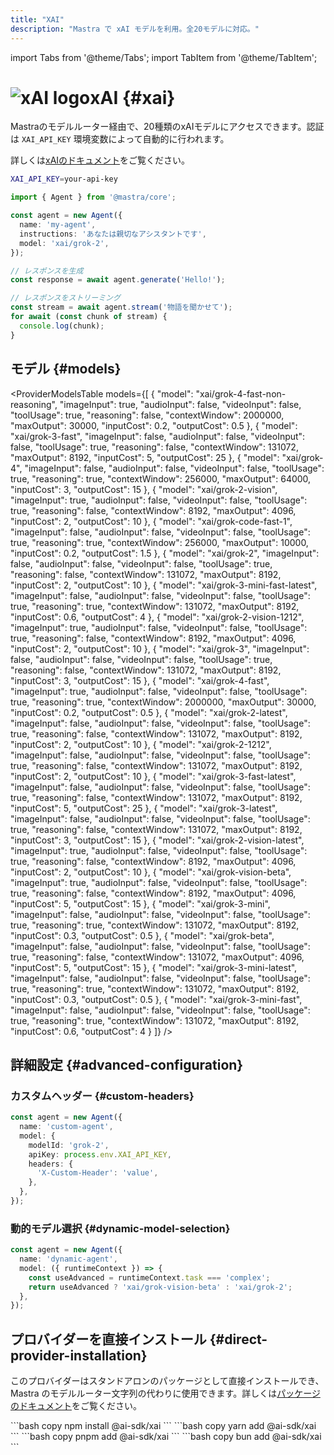 ```yaml
---
title: "XAI"
description: "Mastra で xAI モデルを利用。全20モデルに対応。"
---
```


import Tabs from '@theme/Tabs';
import TabItem from '@theme/TabItem';

# <img src="https://models.dev/logos/xai.svg" alt="xAI logo" className="inline w-8 h-8 mr-2 align-middle dark:invert dark:brightness-0 dark:contrast-200" />xAI \{#xai\}

Mastraのモデルルーター経由で、20種類のxAIモデルにアクセスできます。認証は `XAI_API_KEY` 環境変数によって自動的に行われます。

詳しくは[xAIのドキュメント](https://docs.x.ai/docs/models)をご覧ください。

```bash
XAI_API_KEY=your-api-key
```

```typescript
import { Agent } from '@mastra/core';

const agent = new Agent({
  name: 'my-agent',
  instructions: 'あなたは親切なアシスタントです',
  model: 'xai/grok-2',
});

// レスポンスを生成
const response = await agent.generate('Hello!');

// レスポンスをストリーミング
const stream = await agent.stream('物語を聞かせて');
for await (const chunk of stream) {
  console.log(chunk);
}
```

## モデル \{#models\}

<ProviderModelsTable
  models={[
{
"model": "xai/grok-4-fast-non-reasoning",
"imageInput": true,
"audioInput": false,
"videoInput": false,
"toolUsage": true,
"reasoning": false,
"contextWindow": 2000000,
"maxOutput": 30000,
"inputCost": 0.2,
"outputCost": 0.5
},
{
"model": "xai/grok-3-fast",
"imageInput": false,
"audioInput": false,
"videoInput": false,
"toolUsage": true,
"reasoning": false,
"contextWindow": 131072,
"maxOutput": 8192,
"inputCost": 5,
"outputCost": 25
},
{
"model": "xai/grok-4",
"imageInput": false,
"audioInput": false,
"videoInput": false,
"toolUsage": true,
"reasoning": true,
"contextWindow": 256000,
"maxOutput": 64000,
"inputCost": 3,
"outputCost": 15
},
{
"model": "xai/grok-2-vision",
"imageInput": true,
"audioInput": false,
"videoInput": false,
"toolUsage": true,
"reasoning": false,
"contextWindow": 8192,
"maxOutput": 4096,
"inputCost": 2,
"outputCost": 10
},
{
"model": "xai/grok-code-fast-1",
"imageInput": false,
"audioInput": false,
"videoInput": false,
"toolUsage": true,
"reasoning": true,
"contextWindow": 256000,
"maxOutput": 10000,
"inputCost": 0.2,
"outputCost": 1.5
},
{
"model": "xai/grok-2",
"imageInput": false,
"audioInput": false,
"videoInput": false,
"toolUsage": true,
"reasoning": false,
"contextWindow": 131072,
"maxOutput": 8192,
"inputCost": 2,
"outputCost": 10
},
{
"model": "xai/grok-3-mini-fast-latest",
"imageInput": false,
"audioInput": false,
"videoInput": false,
"toolUsage": true,
"reasoning": true,
"contextWindow": 131072,
"maxOutput": 8192,
"inputCost": 0.6,
"outputCost": 4
},
{
"model": "xai/grok-2-vision-1212",
"imageInput": true,
"audioInput": false,
"videoInput": false,
"toolUsage": true,
"reasoning": false,
"contextWindow": 8192,
"maxOutput": 4096,
"inputCost": 2,
"outputCost": 10
},
{
"model": "xai/grok-3",
"imageInput": false,
"audioInput": false,
"videoInput": false,
"toolUsage": true,
"reasoning": false,
"contextWindow": 131072,
"maxOutput": 8192,
"inputCost": 3,
"outputCost": 15
},
{
"model": "xai/grok-4-fast",
"imageInput": true,
"audioInput": false,
"videoInput": false,
"toolUsage": true,
"reasoning": true,
"contextWindow": 2000000,
"maxOutput": 30000,
"inputCost": 0.2,
"outputCost": 0.5
},
{
"model": "xai/grok-2-latest",
"imageInput": false,
"audioInput": false,
"videoInput": false,
"toolUsage": true,
"reasoning": false,
"contextWindow": 131072,
"maxOutput": 8192,
"inputCost": 2,
"outputCost": 10
},
{
"model": "xai/grok-2-1212",
"imageInput": false,
"audioInput": false,
"videoInput": false,
"toolUsage": true,
"reasoning": false,
"contextWindow": 131072,
"maxOutput": 8192,
"inputCost": 2,
"outputCost": 10
},
{
"model": "xai/grok-3-fast-latest",
"imageInput": false,
"audioInput": false,
"videoInput": false,
"toolUsage": true,
"reasoning": false,
"contextWindow": 131072,
"maxOutput": 8192,
"inputCost": 5,
"outputCost": 25
},
{
"model": "xai/grok-3-latest",
"imageInput": false,
"audioInput": false,
"videoInput": false,
"toolUsage": true,
"reasoning": false,
"contextWindow": 131072,
"maxOutput": 8192,
"inputCost": 3,
"outputCost": 15
},
{
"model": "xai/grok-2-vision-latest",
"imageInput": true,
"audioInput": false,
"videoInput": false,
"toolUsage": true,
"reasoning": false,
"contextWindow": 8192,
"maxOutput": 4096,
"inputCost": 2,
"outputCost": 10
},
{
"model": "xai/grok-vision-beta",
"imageInput": true,
"audioInput": false,
"videoInput": false,
"toolUsage": true,
"reasoning": false,
"contextWindow": 8192,
"maxOutput": 4096,
"inputCost": 5,
"outputCost": 15
},
{
"model": "xai/grok-3-mini",
"imageInput": false,
"audioInput": false,
"videoInput": false,
"toolUsage": true,
"reasoning": true,
"contextWindow": 131072,
"maxOutput": 8192,
"inputCost": 0.3,
"outputCost": 0.5
},
{
"model": "xai/grok-beta",
"imageInput": false,
"audioInput": false,
"videoInput": false,
"toolUsage": true,
"reasoning": false,
"contextWindow": 131072,
"maxOutput": 4096,
"inputCost": 5,
"outputCost": 15
},
{
"model": "xai/grok-3-mini-latest",
"imageInput": false,
"audioInput": false,
"videoInput": false,
"toolUsage": true,
"reasoning": true,
"contextWindow": 131072,
"maxOutput": 8192,
"inputCost": 0.3,
"outputCost": 0.5
},
{
"model": "xai/grok-3-mini-fast",
"imageInput": false,
"audioInput": false,
"videoInput": false,
"toolUsage": true,
"reasoning": true,
"contextWindow": 131072,
"maxOutput": 8192,
"inputCost": 0.6,
"outputCost": 4
}
]}
/>

## 詳細設定 \{#advanced-configuration\}

### カスタムヘッダー \{#custom-headers\}

```typescript
const agent = new Agent({
  name: 'custom-agent',
  model: {
    modelId: 'grok-2',
    apiKey: process.env.XAI_API_KEY,
    headers: {
      'X-Custom-Header': 'value',
    },
  },
});
```

### 動的モデル選択 \{#dynamic-model-selection\}

```typescript
const agent = new Agent({
  name: 'dynamic-agent',
  model: ({ runtimeContext }) => {
    const useAdvanced = runtimeContext.task === 'complex';
    return useAdvanced ? 'xai/grok-vision-beta' : 'xai/grok-2';
  },
});
```

## プロバイダーを直接インストール \{#direct-provider-installation\}

このプロバイダーはスタンドアロンのパッケージとして直接インストールでき、Mastra のモデルルーター文字列の代わりに使用できます。詳しくは[パッケージのドキュメント](https://www.npmjs.com/package/@ai-sdk/xai)をご覧ください。

<Tabs groupId="package-manager">
  <TabItem value="npm" label="npm" default>
    ```bash copy
    npm install @ai-sdk/xai
    ```
  </TabItem>

  <TabItem value="yarn" label="yarn">
    ```bash copy
    yarn add @ai-sdk/xai
    ```
  </TabItem>

  <TabItem value="pnpm" label="pnpm">
    ```bash copy
    pnpm add @ai-sdk/xai
    ```
  </TabItem>

  <TabItem value="bun" label="bun">
    ```bash copy
    bun add @ai-sdk/xai
    ```
  </TabItem>
</Tabs>